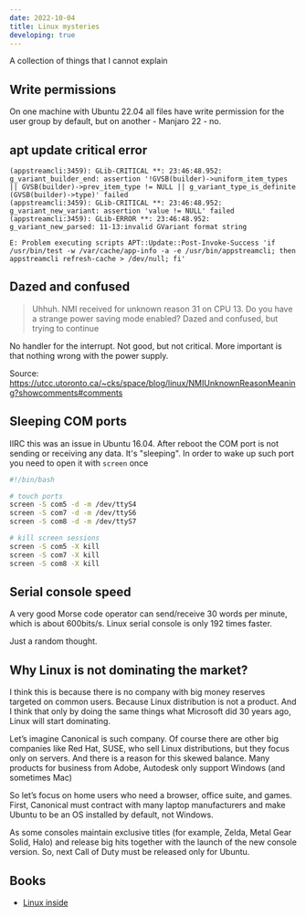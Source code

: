 ```yaml
---
date: 2022-10-04
title: Linux mysteries
developing: true
---
```


A collection of things that I cannot explain

## Write permissions

On one machine with Ubuntu 22.04 all files have write permission for the user group by default, but on another - Manjaro 22 - no.

## apt update critical error

```
(appstreamcli:3459): GLib-CRITICAL **: 23:46:48.952: g_variant_builder_end: assertion '!GVSB(builder)->uniform_item_types || GVSB(builder)->prev_item_type != NULL || g_variant_type_is_definite (GVSB(builder)->type)' failed
(appstreamcli:3459): GLib-CRITICAL **: 23:46:48.952: g_variant_new_variant: assertion 'value != NULL' failed                                                                                  
(appstreamcli:3459): GLib-ERROR **: 23:46:48.952: g_variant_new_parsed: 11-13:invalid GVariant format string

E: Problem executing scripts APT::Update::Post-Invoke-Success 'if /usr/bin/test -w /var/cache/app-info -a -e /usr/bin/appstreamcli; then appstreamcli refresh-cache > /dev/null; fi'
```

## Dazed and confused

> Uhhuh. NMI received for unknown reason 31 on CPU 13.
> Do you have a strange power saving mode enabled?
> Dazed and confused, but trying to continue

No handler for the interrupt. Not good, but not critical. More important is that nothing wrong with the power supply.

Source: https://utcc.utoronto.ca/~cks/space/blog/linux/NMIUnknownReasonMeaning?showcomments#comments


## Sleeping COM ports

IIRC this was an issue in Ubuntu 16.04. After reboot the COM port is not sending or receiving any data. It's "sleeping". In order to wake up such port you need to open it with `screen` once

```bash
#!/bin/bash

# touch ports
screen -S com5 -d -m /dev/ttyS4
screen -S com7 -d -m /dev/ttyS6
screen -S com8 -d -m /dev/ttyS7

# kill screen sessions
screen -S com5 -X kill
screen -S com7 -X kill
screen -S com8 -X kill
```

## Serial console speed

A very good Morse code operator can send/receive 30 words per minute, which is about 600bits/s.
Linux serial console is only 192 times faster.

Just a random thought.

## Why Linux is not dominating the market?

I think this is because there is no company with big money reserves targeted on common users. Because Linux distribution is not a product. And I think that only by doing the same things what Microsoft did 30 years ago, Linux will start dominating.

Let’s imagine Canonical is such company. Of course there are other big companies like Red Hat, SUSE, who sell Linux distributions, but they focus only on servers. And there is a reason for this skewed balance. Many products for business from Adobe, Autodesk only support Windows (and sometimes Mac)

So let’s focus on home users who need a browser, office suite, and games. First, Canonical must contract with many laptop manufacturers and make Ubuntu to be an OS installed by default, not Windows.

As some consoles maintain exclusive titles (for example, Zelda, Metal Gear Solid, Halo) and release big hits together with the launch of the new console version. So, next Call of Duty must be released only for Ubuntu.


## Books

- [Linux inside](https://0xax.gitbooks.io/linux-insides/content/index.html)